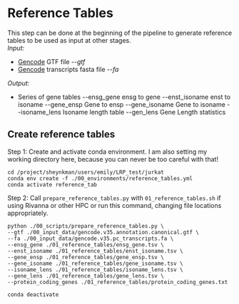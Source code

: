 # Reference Tables
This step can be done at the beginning of the pipeline to generate reference tables to be used as input at other stages. <br />
_Input:_ <br />
- [Gencode](https://www.gencodegenes.org/) GTF file _--gtf_
- [Gencode](https://www.gencodegenes.org/) transcripts fasta file _--fa_

_Output:_ <br />
- Series of gene tables
  --ensg_gene	ensg to gene 
  --enst_isoname	enst to isoname 
  --gene_ensp	Gene to ensp 
  --gene_isoname	Gene to isoname 
  --isoname_lens	Isoname length table 
  --gen_lens	Gene Length statistics 

## Create reference tables
Step 1: Create and activate conda environment. I am also setting my working directory here, because you can never be too careful with that! <br />
```
cd /project/sheynkman/users/emily/LRP_test/jurkat
conda env create -f ./00_environments/reference_tables.yml
conda activate reference_tab
```
Step 2: Call `prepare_reference_tables.py` with `01_reference_tables.sh` if using Rivanna or other HPC or run this command, changing file locations appropriately. <br />
```
python ./00_scripts/prepare_reference_tables.py \
--gtf ./00_input_data/gencode.v35.annotation.canonical.gtf \
--fa ./00_input_data/gencode.v35.pc_transcripts.fa \
--ensg_gene ./01_reference_tables/ensg_gene.tsv \
--enst_isoname ./01_reference_tables/enst_isoname.tsv \
--gene_ensp ./01_reference_tables/gene_ensp.tsv \
--gene_isoname ./01_reference_tables/gene_isoname.tsv \
--isoname_lens ./01_reference_tables/isoname_lens.tsv \
--gene_lens ./01_reference_tables/gene_lens.tsv \
--protein_coding_genes ./01_reference_tables/protein_coding_genes.txt

conda deactivate
```
